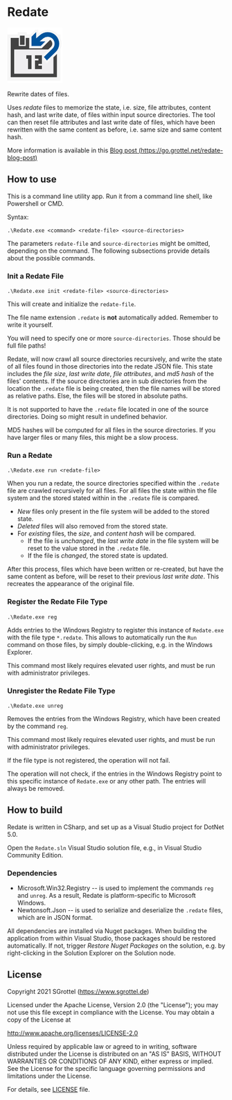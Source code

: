 # Redate
![Redate Icon](images/redate_128x.png)

Rewrite dates of files.

Uses _redate_ files to memorize the state, i.e. size, file attributes, content hash, and last write date, of files within input source directories.
The tool can then reset file attributes and last write date of files, which have been rewritten with the same content as before, i.e. same size and same content hash.

More information is available in this [Blog post (https://go.grottel.net/redate-blog-post)](https://go.grottel.net/redate-blog-post)


## How to use

This is a command line utility app.
Run it from a command line shell, like Powershell or CMD.

Syntax:
```
.\Redate.exe <command> <redate-file> <source-directories>
```

The parameters `redate-file` and `source-directories` might be omitted, depending on the command.
The following subsections provide details about the possible commands.


### Init a Redate File
```
.\Redate.exe init <redate-file> <source-directories>
```

This will create and initialize the `redate-file`.

The file name extension `.redate` is **not** automatically added.
Remember to write it yourself.
                         
You will need to specify one or more `source-directories`.
Those should be full file paths!

Redate, will now crawl all source directories recursively, and write the state of all files found in those directories into the redate JSON file.
This state includes the _file size_, _last write date_, _file attributes_, and _md5 hash_ of the files' contents.
If the source directories are in sub directories from the location the `.redate` file is being created, then the file names will be stored as relative paths.
Else, the files will be stored in absolute paths.

It is not supported to have the `.redate` file located in one of the source directories.
Doing so might result in undefined behavior.

MD5 hashes will be computed for all files in the source directories.
If you have larger files or many files, this might be a slow process.


### Run a Redate
```
.\Redate.exe run <redate-file>
```

When you run a redate, the source directories specified within the `.redate` file are crawled recursively for all files.
For all files the state within the file system and the stored stated within in the `.redate` file is compared.

* _New_ files only present in the file system will be added to the stored state.
* _Deleted_ files will also removed from the stored state.
* For _existing_ files, the _size_, and _content hash_ will be compared.
    * If the file is _unchanged_, the _last write date_ in the file system will be reset to the value stored in the `.redate` file.
    * If the file is _changed_, the stored state is updated. 

After this process, files which have been written or re-created, but have the same content as before, will be reset to their previous _last write date_.
This recreates the appearance of the original file.


### Register the Redate File Type
```
.\Redate.exe reg
```

Adds entries to the Windows Registry to register this instance of `Redate.exe` with the file type `*.redate`.
This allows to automatically run the `Run` command on those files, by simply double-clicking, e.g. in the Windows Explorer.

This command most likely requires elevated user rights, and must be run with administrator privileges.


### Unregister the Redate File Type
```
.\Redate.exe unreg
```

Removes the entries from the Windows Registry, which have been created by the command `reg`.

This command most likely requires elevated user rights, and must be run with administrator privileges.

If the file type is not registered, the operation will not fail.

The operation will not check, if the entries in the Windows Registry point to this specific instance of `Redate.exe` or any other path.
The entries will always be removed.


## How to build

Redate is written in CSharp, and set up as a Visual Studio project for DotNet 5.0.

Open the `Redate.sln` Visual Studio solution file, e.g., in Visual Studio Community Edition.


### Dependencies

* Microsoft.Win32.Registry -- is used to implement the commands `reg` and `unreg`.
As a result, Redate is platform-specific to Microsoft Windows.
* Newtonsoft.Json -- is used to serialize and deserialize the `.redate` files, which are in JSON format.

All dependencies are installed via Nuget packages.
When building the application from within Visual Studio, those packages should be restored automatically.
If not, trigger _Restore Nuget Packages_ on the solution, e.g. by right-clicking in the Solution Explorer on the Solution node.


## License

Copyright 2021 SGrottel (https://www.sgrottel.de)

Licensed under the Apache License, Version 2.0 (the "License");
you may not use this file except in compliance with the License.
You may obtain a copy of the License at

http://www.apache.org/licenses/LICENSE-2.0

Unless required by applicable law or agreed to in writing, software
distributed under the License is distributed on an "AS IS" BASIS,
WITHOUT WARRANTIES OR CONDITIONS OF ANY KIND, either express or implied.
See the License for the specific language governing permissions and
limitations under the License.

For details, see [LICENSE](./LICENSE) file.

